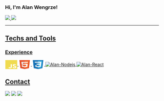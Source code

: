 ### Hi, I'm Alan Wengrze!

<div style="margin:auto">
  <a href="https://github.com/alanwengrze">
  <img height="180em" weigh="100%" src="https://github-readme-stats.vercel.app/api/top-langs/?username=alanwengrze&layout=compact&langs_count=7&theme=dracula"/>
  <img height="180em" weigh="100%" src="https://github-readme-stats.vercel.app/api?username=alanwengrze&show_icons=true&theme=dracula&include_all_commits=true&count_private=true"/>
</div>
  
<hr/>
   <h2>Techs and Tools</h2>

   <h3>Experience</h3>

  <div style="display: inline_block">
    <img align="center" alt="Alan-Js" height="30" width="40" src="https://raw.githubusercontent.com/devicons/devicon/master/icons/javascript/javascript-plain.svg">
    <img align="center" alt="Alan-HTML" height="30" width="40" src="https://raw.githubusercontent.com/devicons/devicon/master/icons/html5/html5-original.svg">
    <img align="center" alt="Alan-CSS" height="30" width="40" src="https://raw.githubusercontent.com/devicons/devicon/master/icons/css3/css3-original.svg">
    <img align="center" alt="Alan-Nodejs" height="30" width="40" src="https://cdn.jsdelivr.net/gh/devicons/devicon/icons/nodejs/nodejs-original.svg" />
    <img align="center" alt="Alan-React" height="30" width="40" src="https://cdn.jsdelivr.net/gh/devicons/devicon/icons/react/react-original.svg" />
   </div>

  <h2>Contact</h2>
<div>
  <a href="https://instagram.com/al.wng" target="_blank"><img src="https://img.shields.io/badge/-Instagram-%23E4405F?style=for-the-badge&logo=instagram&logoColor=white" target="_blank"></a>
  <a href = "mailto:alanwengrzee@gmail.com"><img src="https://img.shields.io/badge/-Gmail-%23333?style=for-the-badge&logo=gmail&logoColor=white" target="_blank"></a>
  <a href="https://www.linkedin.com/in/alanwengrze/" target="_blank"><img src="https://img.shields.io/badge/-LinkedIn-%230077B5?style=for-the-badge&logo=linkedin&logoColor=white" target="_blank"></a> 
 </div>

